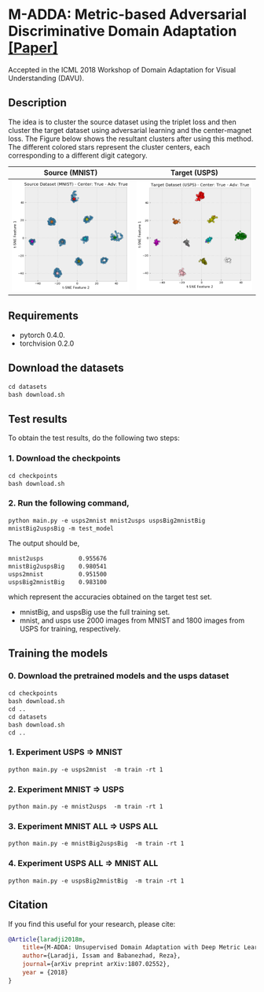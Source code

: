 # M-ADDA: Metric-based Adversarial Discriminative Domain Adaptation [[Paper]](https://arxiv.org/abs/1807.02552)
Accepted in the ICML 2018 Workshop of Domain Adaptation for Visual Understanding (DAVU).

## Description

The idea is to cluster the source dataset using the triplet loss and then cluster the target dataset using adversarial learning and the center-magnet loss. The Figure below shows the resultant clusters after using this method. The different colored stars represent the cluster centers, each corresponding to a different digit category.

Source (MNIST)            |  Target (USPS)
:-------------------------:|:-------------------------:
![](figures/src_mnistBig2uspsBig.png)  |  ![](figures/tgt_mnistBig2uspsBig.png)

## Requirements

- pytorch 0.4.0.
- torchvision 0.2.0

## Download the datasets

```
cd datasets
bash download.sh
```

## Test results

To obtain the test results, do the following two steps:

### 1. Download the checkpoints

```
cd checkpoints
bash download.sh
```

### 2. Run the following command,

```
python main.py -e usps2mnist mnist2usps uspsBig2mnistBig mnistBig2uspsBig -m test_model
```

The output should be,

```
mnist2usps          0.955676
mnistBig2uspsBig    0.980541
usps2mnist          0.951500
uspsBig2mnistBig    0.983100
```
which represent the accuracies obtained on the target test set.

- mnistBig, and uspsBig use the full training set.
- mnist, and usps use 2000 images from MNIST and 1800 images from USPS for training, respectively.

## Training the models

### 0. Download the pretrained models and the usps dataset

```
cd checkpoints
bash download.sh
cd ..
cd datasets
bash download.sh
cd ..
```

### 1. Experiment USPS => MNIST


```
python main.py -e usps2mnist  -m train -rt 1
```

### 2. Experiment MNIST => USPS


```
python main.py -e mnist2usps  -m train -rt 1
```

### 3. Experiment MNIST ALL => USPS ALL


```
python main.py -e mnistBig2uspsBig  -m train -rt 1
```

### 4. Experiment USPS ALL => MNIST ALL


```
python main.py -e uspsBig2mnistBig  -m train -rt 1
```


## Citation 
If you find this useful for your research, please cite:

```bibtex
@Article{laradji2018m,
    title={M-ADDA: Unsupervised Domain Adaptation with Deep Metric Learning},
    author={Laradji, Issam and Babanezhad, Reza},
    journal={arXiv preprint arXiv:1807.02552},
    year = {2018}
}
```
